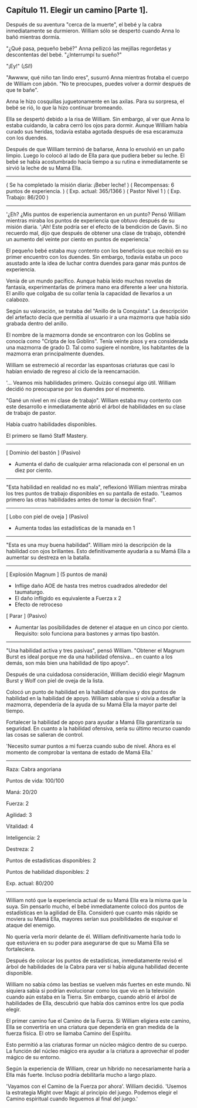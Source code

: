 
## Capítulo 11. Elegir un camino [Parte 1].


Después de su aventura "cerca de la muerte", el bebé y la cabra inmediatamente se durmieron. William sólo se despertó cuando Anna lo bañó mientras dormía.

"¿Qué pasa, pequeño bebé?" Anna pellizcó las mejillas regordetas y descontentas del bebé. "¿Interrumpí tu sueño?"

"¡Ey!" (¡Sí!)

"Awwww, qué niño tan lindo eres", susurró Anna mientras frotaba el cuerpo de William con jabón. "No te preocupes, puedes volver a dormir después de que te bañe".

Anna le hizo cosquillas juguetonamente en las axilas. Para su sorpresa, el bebé se rió, lo que la hizo continuar bromeando.

Ella se despertó debido a la risa de William. Sin embargo, al ver que Anna lo estaba cuidando, la cabra cerró los ojos para dormir. Aunque William había curado sus heridas, todavía estaba agotada después de esa escaramuza con los duendes.

Después de que William terminó de bañarse, Anna lo envolvió en un paño limpio. Luego lo colocó al lado de Ella para que pudiera beber su leche. El bebé se había acostumbrado hacía tiempo a su rutina e inmediatamente se sirvió la leche de su Mamá Ella.

---

( Se ha completado la misión diaria: ¡Beber leche! )
( Recompensas: 6 puntos de experiencia. )
( Exp. actual: 365/1366 )
( Pastor Nivel 1 )
( Exp. Trabajo: 86/200 )

---

'¿Eh? ¿Mis puntos de experiencia aumentaron en un punto? Pensó William mientras miraba los puntos de experiencia que obtuvo después de su misión diaria. '¡Ah! Este podría ser el efecto de la bendición de Gavin. Si no recuerdo mal, dijo que después de obtener una clase de trabajo, obtendré un aumento del veinte por ciento en puntos de experiencia.'

El pequeño bebé estaba muy contento con los beneficios que recibió en su primer encuentro con los duendes. Sin embargo, todavía estaba un poco asustado ante la idea de luchar contra duendes para ganar más puntos de experiencia.

Venía de un mundo pacífico. Aunque había leído muchas novelas de fantasía, experimentarlas de primera mano era diferente a leer una historia. El anillo que colgaba de su collar tenía la capacidad de llevarlos a un calabozo.

Según su valoración, se trataba del "Anillo de la Conquista". La descripción del artefacto decía que permitía al usuario ir a una mazmorra que había sido grabada dentro del anillo.

El nombre de la mazmorra donde se encontraron con los Goblins se conocía como "Cripta de los Goblins". Tenía veinte pisos y era considerada una mazmorra de grado D. Tal como sugiere el nombre, los habitantes de la mazmorra eran principalmente duendes.

William se estremeció al recordar las espantosas criaturas que casi lo habían enviado de regreso al ciclo de la reencarnación.

'... Veamos mis habilidades primero. Quizás conseguí algo útil. William decidió no preocuparse por los duendes por el momento.

"Gané un nivel en mi clase de trabajo". William estaba muy contento con este desarrollo e inmediatamente abrió el árbol de habilidades en su clase de trabajo de pastor.

Había cuatro habilidades disponibles.

El primero se llamó Staff Mastery.

---

[ Dominio del bastón ]
(Pasivo)
- Aumenta el daño de cualquier arma relacionada con el personal en un diez por ciento.

---

"Esta habilidad en realidad no es mala", reflexionó William mientras miraba los tres puntos de trabajo disponibles en su pantalla de estado. "Leamos primero las otras habilidades antes de tomar la decisión final".

---

[ Lobo con piel de oveja ]
(Pasivo)
- Aumenta todas las estadísticas de la manada en 1

---

"Esta es una muy buena habilidad". William miró la descripción de la habilidad con ojos brillantes. Esto definitivamente ayudaría a su Mamá Ella a aumentar su destreza en la batalla.

---

[ Explosión Magnum ]
(5 puntos de maná)
- Inflige daño AOE de hasta tres metros cuadrados alrededor del taumaturgo.
- El daño infligido es equivalente a Fuerza x 2
- Efecto de retroceso

[ Parar ]
(Pasivo)
- Aumentar las posibilidades de detener el ataque en un cinco por ciento.
Requisito: solo funciona para bastones y armas tipo bastón.

---

"Una habilidad activa y tres pasivas", pensó William. "Obtener el Magnum Burst es ideal porque me da una habilidad ofensiva... en cuanto a los demás, son más bien una habilidad de tipo apoyo".

Después de una cuidadosa consideración, William decidió elegir Magnum Burst y Wolf con piel de oveja de la lista.

Colocó un punto de habilidad en la habilidad ofensiva y dos puntos de habilidad en la habilidad de apoyo. William sabía que si volvía a desafiar la mazmorra, dependería de la ayuda de su Mamá Ella la mayor parte del tiempo.

Fortalecer la habilidad de apoyo para ayudar a Mamá Ella garantizaría su seguridad. En cuanto a la habilidad ofensiva, sería su último recurso cuando las cosas se salieran de control.

'Necesito sumar puntos a mi fuerza cuando subo de nivel. Ahora es el momento de comprobar la ventana de estado de Mamá Ella.'

---

Raza: Cabra angoriana

Puntos de vida: 100/100

Maná: 20/20

Fuerza: 2

Agilidad: 3

Vitalidad: 4

Inteligencia: 2

Destreza: 2

Puntos de estadísticas disponibles: 2

Puntos de habilidad disponibles: 2

Exp. actual: 80/200

---

William notó que la experiencia actual de su Mamá Ella era la misma que la suya. Sin pensarlo mucho, el bebé inmediatamente colocó dos puntos de estadísticas en la agilidad de Ella. Consideró que cuanto más rápido se moviera su Mamá Ella, mayores serían sus posibilidades de esquivar el ataque del enemigo.

No quería verla morir delante de él. William definitivamente haría todo lo que estuviera en su poder para asegurarse de que su Mamá Ella se fortaleciera.

Después de colocar los puntos de estadísticas, inmediatamente revisó el árbol de habilidades de la Cabra para ver si había alguna habilidad decente disponible.

William no sabía cómo las bestias se vuelven más fuertes en este mundo. Ni siquiera sabía si podrían evolucionar como los que vio en la televisión cuando aún estaba en la Tierra. Sin embargo, cuando abrió el árbol de habilidades de Ella, descubrió que había dos caminos entre los que podía elegir.

El primer camino fue el Camino de la Fuerza. Si William eligiera este camino, Ella se convertiría en una criatura que dependería en gran medida de la fuerza física. El otro se llamaba Camino del Espíritu.

Esto permitió a las criaturas formar un núcleo mágico dentro de su cuerpo. La función del núcleo mágico era ayudar a la criatura a aprovechar el poder mágico de su entorno.

Según la experiencia de William, crear un híbrido no necesariamente haría a Ella más fuerte. Incluso podría debilitarla mucho a largo plazo.

'Vayamos con el Camino de la Fuerza por ahora'. William decidió. 'Usemos la estrategia Might over Magic al principio del juego. Podemos elegir el Camino espiritual cuando lleguemos al final del juego.'
